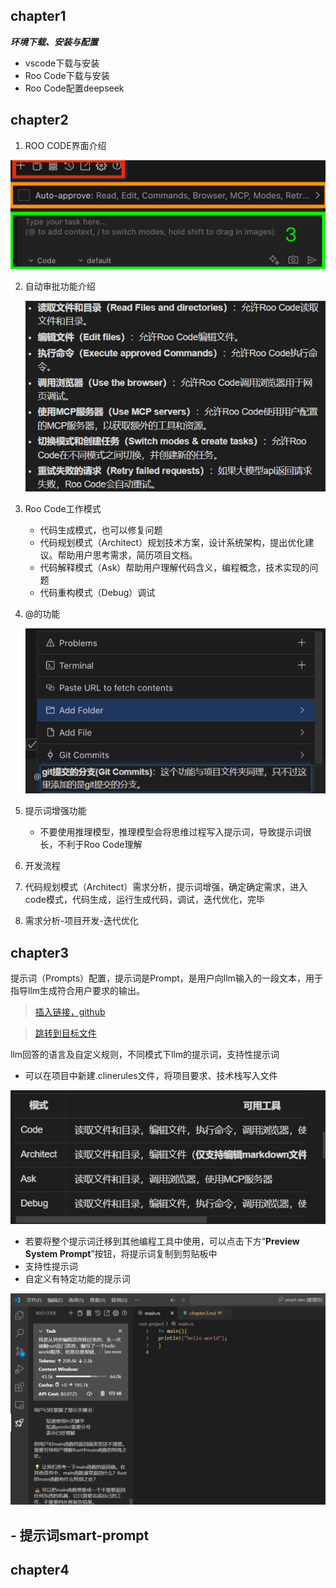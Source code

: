 ## chapter1

***环境下载、安装与配置***

* vscode下载与安装
* Roo Code下载与安装
* Roo Code配置deepseek

## **chapter2**

1. ROO CODE界面介绍

![1](image/smart-dev-notes/1742262567854.png)

2. 自动审批功能介绍

   ![1742284976098](image/smart-dev-notes/1742284976098.png)
3. Roo Code工作模式

   - 代码生成模式，也可以修复问题
   - 代码规划模式（Architect）规划技术方案，设计系统架构，提出优化建议。帮助用户思考需求，简历项目文档。
   - 代码解释模式（Ask）帮助用户理解代码含义，编程概念，技术实现的问题
   - 代码重构模式（Debug）调试
4. @的功能

   ![1742285325292](image/smart-dev-notes/1742285325292.png)
5. 提示词增强功能

   - 不要使用推理模型，推理模型会将思维过程写入提示词，导致提示词很长，不利于Roo Code理解
6. 开发流程
7. 代码规划模式（Architect）需求分析，提示词增强，确定确定需求，进入code模式，代码生成，运行生成代码，调试，迭代优化，完毕
8. 需求分析-项目开发-迭代优化

## chapter3

提示词（Prompts）配置，提示词是Prompt，是用户向llm输入的一段文本，用于指导llm生成符合用户要求的输出。

> [插入链接，github](https://github.com/Xhseeker?tab=repositories)

> [跳转到目标文件](chapter3/chapter3.md)

llm回答的语言及自定义规则，不同模式下llm的提示词，支持性提示词

- 可以在项目中新建.clinerules文件，将项目要求、技术栈写入文件

![1742287609551](image/smart-dev-notes/1742287609551.png)

- 若要将整个提示词迁移到其他编程工具中使用，可以点击下方“**Preview System Prompt**”按钮，将提示词复制到剪贴板中
- 支持性提示词
- 自定义有特定功能的提示词

![1742292408676](image/smart-dev-notes/1742292408676.png)

## - 提示词smart-prompt

## chapter4
